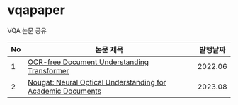 # vqapaper
VQA 논문 공유

|No| 논문 제목                                                | 발행날짜   | 
|---| -------------------------------------------------------- | :-------: | 
|1| [OCR-free Document Understanding Transformer](https://arxiv.org/abs/2111.15664)     |     2022.06     | 
|2| [ Nougat: Neural Optical Understanding for Academic Documents](https://arxiv.org/abs/2308.13418)     |     2023.08     |
